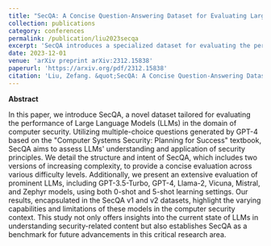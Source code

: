 ```yaml
---
title: "SecQA: A Concise Question-Answering Dataset for Evaluating Large Language Models in Computer Security"
collection: publications
category: conferences
permalink: /publication/liu2023secqa
excerpt: 'SecQA introduces a specialized dataset for evaluating the performance of large language models in computer security through multiple-choice questions.'
date: 2023-12-01
venue: 'arXiv preprint arXiv:2312.15838'
paperurl: 'https://arxiv.org/pdf/2312.15838'
citation: 'Liu, Zefang. &quot;SecQA: A Concise Question-Answering Dataset for Evaluating Large Language Models in Computer Security.&quot; <i>arXiv preprint arXiv:2312.15838</i> (2023).'
---
```


**Abstract**

In this paper, we introduce SecQA, a novel dataset tailored for evaluating the performance of Large Language Models (LLMs) in the domain of computer security. Utilizing multiple-choice questions generated by GPT-4 based on the "Computer Systems Security: Planning for Success" textbook, SecQA aims to assess LLMs' understanding and application of security principles. We detail the structure and intent of SecQA, which includes two versions of increasing complexity, to provide a concise evaluation across various difficulty levels. Additionally, we present an extensive evaluation of prominent LLMs, including GPT-3.5-Turbo, GPT-4, Llama-2, Vicuna, Mistral, and Zephyr models, using both 0-shot and 5-shot learning settings. Our results, encapsulated in the SecQA v1 and v2 datasets, highlight the varying capabilities and limitations of these models in the computer security context. This study not only offers insights into the current state of LLMs in understanding security-related content but also establishes SecQA as a benchmark for future advancements in this critical research area.

